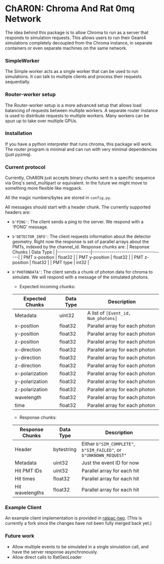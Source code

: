 # ChAR0N: Chroma And Rat 0mq Network

The idea behind this package is to allow Chroma to run as a server that responds to simulation requests. This allows
users to run their Geant4 simulations completely decoupled from the Chroma instance, in separate containers or even
separate machines on the same network. 

### SimpleWorker
The Simple worker acts as a single worker that can be used to run simulations. It can talk to multiple clients and
process their requests sequentially.

### Router-worker setup
The Router-worker setup is a more advanced setup that allows load balancing of requests between multiple workers. A
separate router instance is used to distribute requests to multiple workers. Many workers can be spun up to take over
multiple GPUs.

### Installation
If you have a python interpreter that runs chroma, this package will work. The router program is minimal and can run
with very minimal dependencies (just pyzmq).

### Current protocol
Currently, ChAR0N just accepts binary chunks sent in a specific sequence via 0mq's send_multipart or equivalent. In the
future we might move to something more flexible like msgpack. 

All the magic numbers/bytes are stored in `config.py`.

All messages should start with a header chunk. The currently supported headers are:
- `b'PING'`: The client sends a ping to the server. We respond with a 'PONG' message.
- `b'DETECTOR_INFO'`: The client requests information about the detector geometry. Right now the response is set of
  parallel arrays about the PMTs, indexed by the channel_id. Response chunks are:
  | Response Chunks | Data Type                           |
  |-----------------|-------------------------------------|
  | PMT x-position  | float32                             |
  | PMT y-position  | float32                             |
  | PMT z-position  | float32                             |
  | PMT type        | int32                               |
- `b'PHOTONDATA'`: The client sends a chunk of photon data for chroma to simulate. We will respond with a message of the
  simulated photons.
  - Expected incoming chunks:
  
  | Expected Chunks         | Data Type  | Description |
  |-------------------------|------------|-------------|
  | Metadata                | uint32     | A list of `[Event_id, Num_photons]` |
  | x-position       | float32    | Parallel array for each photon |
  | y-position       | float32    | Parallel array for each photon |
  | z-position       | float32    | Parallel array for each photon |
  | x-direction      | float32    | Parallel array for each photon |
  | y-direction      | float32    | Parallel array for each photon |
  | z-direction      | float32    | Parallel array for each photon |
  | x-polarization   | float32    | Parallel array for each photon |
  | y-polarization   | float32    | Parallel array for each photon |
  | z-polarization   | float32    | Parallel array for each photon |
  | wavelength       | float32    | Parallel array for each photon |
  | time             | float32    | Parallel array for each photon |
  
  - Response chunks:
  
  | Response Chunks         | Data Type  | Description |
  |-------------------------|------------|-------------|
  | Header                  | bytestring | Either `b"SIM_COMPLETE"`, `b"SIM_FAILED"`, or `b"UNKNOWN_REQUEST"` |
  | Metadata                | uint32     | Just the event ID for now |
  | Hit PMT IDs             | uint32      | Parallel array for each hit |
  | Hit times               | float32    | Parallel array for each hit |
  | Hit wavelengths         | float32      | Parallel array for each hit |

### Example Client
An example client implementation is provided in
[ratpac-two](https://github.com/JamesJieranShen/ratpac-two/tree/chroma-zmq). (This is currently a fork since the changes
have not been fully merged back yet.)

### Future work
- Allow multiple events to be simulated in a single simulation call, and have the server response asynchronously.
- Allow direct calls to RatGeoLoader